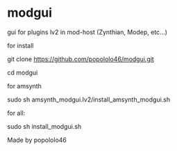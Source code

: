 # modgui
gui for plugins lv2 in mod-host (Zynthian, Modep, etc...)

for install

git clone https://github.com/popololo46/modgui.git

cd modgui


for amsynth

sudo sh amsynth_modgui.lv2/install_amsynth_modgui.sh


for all:

sudo sh install_modgui.sh



Made by popololo46
